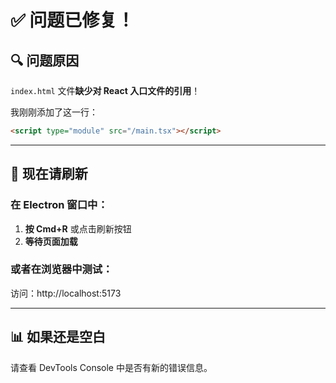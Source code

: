 # ✅ 问题已修复！

## 🔍 问题原因

`index.html` 文件**缺少对 React 入口文件的引用**！

我刚刚添加了这一行：
```html
<script type="module" src="/main.tsx"></script>
```

---

## 🚀 现在请刷新

### 在 Electron 窗口中：
1. **按 Cmd+R** 或点击刷新按钮
2. **等待页面加载**

### 或者在浏览器中测试：
访问：http://localhost:5173

---

## 📊 如果还是空白

请查看 DevTools Console 中是否有新的错误信息。

